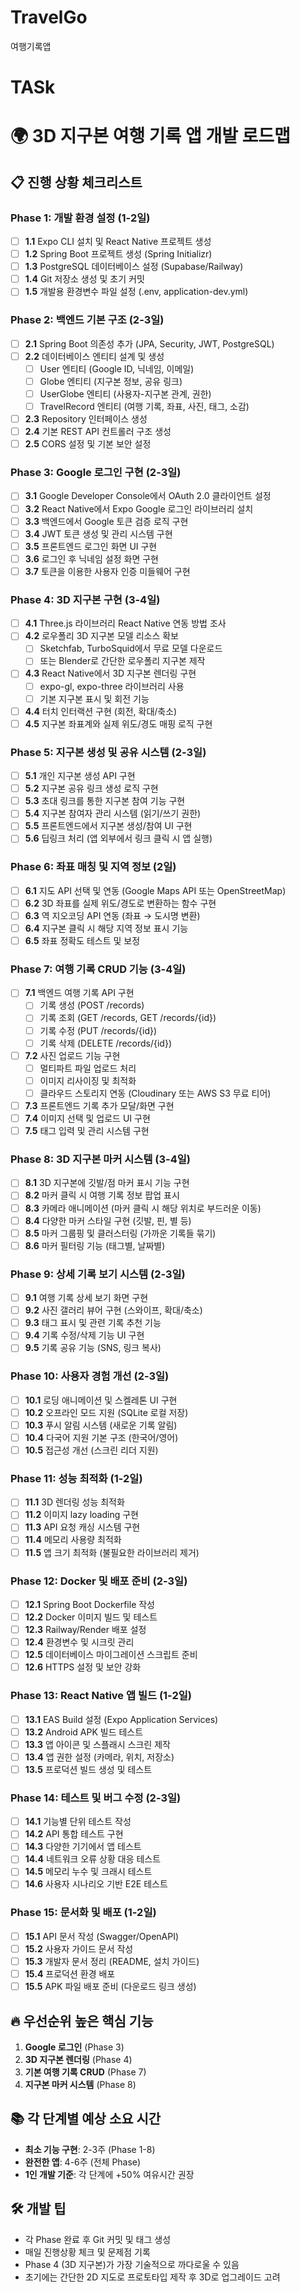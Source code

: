 # TravelGo
여행기록앱

# TASk
# 🌍 3D 지구본 여행 기록 앱 개발 로드맵

## 📋 진행 상황 체크리스트

### Phase 1: 개발 환경 설정 (1-2일)
- [ ] **1.1** Expo CLI 설치 및 React Native 프로젝트 생성
- [ ] **1.2** Spring Boot 프로젝트 생성 (Spring Initializr)
- [ ] **1.3** PostgreSQL 데이터베이스 설정 (Supabase/Railway)
- [ ] **1.4** Git 저장소 생성 및 초기 커밋
- [ ] **1.5** 개발용 환경변수 파일 설정 (.env, application-dev.yml)

### Phase 2: 백엔드 기본 구조 (2-3일)
- [ ] **2.1** Spring Boot 의존성 추가 (JPA, Security, JWT, PostgreSQL)
- [ ] **2.2** 데이터베이스 엔티티 설계 및 생성
  - [ ] User 엔티티 (Google ID, 닉네임, 이메일)
  - [ ] Globe 엔티티 (지구본 정보, 공유 링크)
  - [ ] UserGlobe 엔티티 (사용자-지구본 관계, 권한)
  - [ ] TravelRecord 엔티티 (여행 기록, 좌표, 사진, 태그, 소감)
- [ ] **2.3** Repository 인터페이스 생성
- [ ] **2.4** 기본 REST API 컨트롤러 구조 생성
- [ ] **2.5** CORS 설정 및 기본 보안 설정

### Phase 3: Google 로그인 구현 (2-3일)
- [ ] **3.1** Google Developer Console에서 OAuth 2.0 클라이언트 설정
- [ ] **3.2** React Native에서 Expo Google 로그인 라이브러리 설치
- [ ] **3.3** 백엔드에서 Google 토큰 검증 로직 구현
- [ ] **3.4** JWT 토큰 생성 및 관리 시스템 구현
- [ ] **3.5** 프론트엔드 로그인 화면 UI 구현
- [ ] **3.6** 로그인 후 닉네임 설정 화면 구현
- [ ] **3.7** 토큰을 이용한 사용자 인증 미들웨어 구현

### Phase 4: 3D 지구본 구현 (3-4일)
- [ ] **4.1** Three.js 라이브러리 React Native 연동 방법 조사
- [ ] **4.2** 로우폴리 3D 지구본 모델 리소스 확보
  - [ ] Sketchfab, TurboSquid에서 무료 모델 다운로드
  - [ ] 또는 Blender로 간단한 로우폴리 지구본 제작
- [ ] **4.3** React Native에서 3D 지구본 렌더링 구현
  - [ ] expo-gl, expo-three 라이브러리 사용
  - [ ] 기본 지구본 표시 및 회전 기능
- [ ] **4.4** 터치 인터랙션 구현 (회전, 확대/축소)
- [ ] **4.5** 지구본 좌표계와 실제 위도/경도 매핑 로직 구현

### Phase 5: 지구본 생성 및 공유 시스템 (2-3일)
- [ ] **5.1** 개인 지구본 생성 API 구현
- [ ] **5.2** 지구본 공유 링크 생성 로직 구현
- [ ] **5.3** 초대 링크를 통한 지구본 참여 기능 구현
- [ ] **5.4** 지구본 참여자 관리 시스템 (읽기/쓰기 권한)
- [ ] **5.5** 프론트엔드에서 지구본 생성/참여 UI 구현
- [ ] **5.6** 딥링크 처리 (앱 외부에서 링크 클릭 시 앱 실행)

### Phase 6: 좌표 매칭 및 지역 정보 (2일)
- [ ] **6.1** 지도 API 선택 및 연동 (Google Maps API 또는 OpenStreetMap)
- [ ] **6.2** 3D 좌표를 실제 위도/경도로 변환하는 함수 구현
- [ ] **6.3** 역 지오코딩 API 연동 (좌표 → 도시명 변환)
- [ ] **6.4** 지구본 클릭 시 해당 지역 정보 표시 기능
- [ ] **6.5** 좌표 정확도 테스트 및 보정

### Phase 7: 여행 기록 CRUD 기능 (3-4일)  
- [ ] **7.1** 백엔드 여행 기록 API 구현
  - [ ] 기록 생성 (POST /records)
  - [ ] 기록 조회 (GET /records, GET /records/{id})
  - [ ] 기록 수정 (PUT /records/{id})
  - [ ] 기록 삭제 (DELETE /records/{id})
- [ ] **7.2** 사진 업로드 기능 구현
  - [ ] 멀티파트 파일 업로드 처리
  - [ ] 이미지 리사이징 및 최적화
  - [ ] 클라우드 스토리지 연동 (Cloudinary 또는 AWS S3 무료 티어)
- [ ] **7.3** 프론트엔드 기록 추가 모달/화면 구현
- [ ] **7.4** 이미지 선택 및 업로드 UI 구현
- [ ] **7.5** 태그 입력 및 관리 시스템 구현

### Phase 8: 3D 지구본 마커 시스템 (3-4일)
- [ ] **8.1** 3D 지구본에 깃발/점 마커 표시 기능 구현
- [ ] **8.2** 마커 클릭 시 여행 기록 정보 팝업 표시
- [ ] **8.3** 카메라 애니메이션 (마커 클릭 시 해당 위치로 부드러운 이동)
- [ ] **8.4** 다양한 마커 스타일 구현 (깃발, 핀, 별 등)
- [ ] **8.5** 마커 그룹핑 및 클러스터링 (가까운 기록들 묶기)
- [ ] **8.6** 마커 필터링 기능 (태그별, 날짜별)

### Phase 9: 상세 기록 보기 시스템 (2-3일)
- [ ] **9.1** 여행 기록 상세 보기 화면 구현
- [ ] **9.2** 사진 갤러리 뷰어 구현 (스와이프, 확대/축소)
- [ ] **9.3** 태그 표시 및 관련 기록 추천 기능
- [ ] **9.4** 기록 수정/삭제 기능 UI 구현
- [ ] **9.5** 기록 공유 기능 (SNS, 링크 복사)

### Phase 10: 사용자 경험 개선 (2-3일)
- [ ] **10.1** 로딩 애니메이션 및 스켈레톤 UI 구현
- [ ] **10.2** 오프라인 모드 지원 (SQLite 로컬 저장)
- [ ] **10.3** 푸시 알림 시스템 (새로운 기록 알림)
- [ ] **10.4** 다국어 지원 기본 구조 (한국어/영어)
- [ ] **10.5** 접근성 개선 (스크린 리더 지원)

### Phase 11: 성능 최적화 (1-2일)
- [ ] **11.1** 3D 렌더링 성능 최적화
- [ ] **11.2** 이미지 lazy loading 구현
- [ ] **11.3** API 요청 캐싱 시스템 구현
- [ ] **11.4** 메모리 사용량 최적화
- [ ] **11.5** 앱 크기 최적화 (불필요한 라이브러리 제거)

### Phase 12: Docker 및 배포 준비 (2-3일)
- [ ] **12.1** Spring Boot Dockerfile 작성
- [ ] **12.2** Docker 이미지 빌드 및 테스트
- [ ] **12.3** Railway/Render 배포 설정
- [ ] **12.4** 환경변수 및 시크릿 관리
- [ ] **12.5** 데이터베이스 마이그레이션 스크립트 준비
- [ ] **12.6** HTTPS 설정 및 보안 강화

### Phase 13: React Native 앱 빌드 (1-2일)
- [ ] **13.1** EAS Build 설정 (Expo Application Services)
- [ ] **13.2** Android APK 빌드 테스트
- [ ] **13.3** 앱 아이콘 및 스플래시 스크린 제작
- [ ] **13.4** 앱 권한 설정 (카메라, 위치, 저장소)
- [ ] **13.5** 프로덕션 빌드 생성 및 테스트

### Phase 14: 테스트 및 버그 수정 (2-3일)
- [ ] **14.1** 기능별 단위 테스트 작성
- [ ] **14.2** API 통합 테스트 구현
- [ ] **14.3** 다양한 기기에서 앱 테스트
- [ ] **14.4** 네트워크 오류 상황 대응 테스트
- [ ] **14.5** 메모리 누수 및 크래시 테스트
- [ ] **14.6** 사용자 시나리오 기반 E2E 테스트

### Phase 15: 문서화 및 배포 (1-2일)
- [ ] **15.1** API 문서 작성 (Swagger/OpenAPI)
- [ ] **15.2** 사용자 가이드 문서 작성
- [ ] **15.3** 개발자 문서 정리 (README, 설치 가이드)
- [ ] **15.4** 프로덕션 환경 배포
- [ ] **15.5** APK 파일 배포 준비 (다운로드 링크 생성)

## 🔥 우선순위 높은 핵심 기능
1. **Google 로그인** (Phase 3)
2. **3D 지구본 렌더링** (Phase 4)
3. **기본 여행 기록 CRUD** (Phase 7)
4. **지구본 마커 시스템** (Phase 8)

## 📚 각 단계별 예상 소요 시간
- **최소 기능 구현**: 2-3주 (Phase 1-8)
- **완전한 앱**: 4-6주 (전체 Phase)
- **1인 개발 기준**: 각 단계에 +50% 여유시간 권장

## 🛠️ 개발 팁
- 각 Phase 완료 후 Git 커밋 및 태그 생성
- 매일 진행상황 체크 및 문제점 기록
- Phase 4 (3D 지구본)가 가장 기술적으로 까다로울 수 있음
- 초기에는 간단한 2D 지도로 프로토타입 제작 후 3D로 업그레이드 고려
